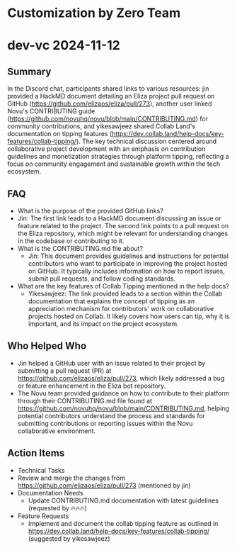# Customization by Zero Team

# dev-vc 2024-11-12

## Summary

In the Discord chat, participants shared links to various resources: jin provided a HackMD document detailing an Eliza project pull request on GitHub (https://github.com/elizaos/eliza/pull/273), another user linked Novu's CONTRIBUTING guide (https://github.com/novuhq/novu/blob/main/CONTRIBUTING.md) for community contributions, and yikesawjeez shared Collab Land's documentation on tipping features (https://dev.collab.land/help-docs/key-features/collab-tipping/). The key technical discussion centered around collaborative project development with an emphasis on contribution guidelines and monetization strategies through platform tipping, reflecting a focus on community engagement and sustainable growth within the tech ecosystem.

## FAQ

- What is the purpose of the provided GitHub links?
- Jin: The first link leads to a HackMD document discussing an issue or feature related to the project. The second link points to a pull request on the Eliza repository, which might be relevant for understanding changes in the codebase or contributing to it.
- What is the CONTRIBUTING.md file about?
    - Jin: This document provides guidelines and instructions for potential contributors who want to participate in improving the project hosted on GitHub. It typically includes information on how to report issues, submit pull requests, and follow coding standards.
- What are the key features of Collab Tipping mentioned in the help docs?
    - Yikesawjeez: The link provided leads to a section within the Collab documentation that explains the concept of tipping as an appreciation mechanism for contributors' work on collaborative projects hosted on Collab. It likely covers how users can tip, why it is important, and its impact on the project ecosystem.

## Who Helped Who

- Jin helped a GitHub user with an issue related to their project by submitting a pull request (PR) at https://github.com/elizaos/eliza/pull/273, which likely addressed a bug or feature enhancement in the Eliza bot repository.
- The Novu team provided guidance on how to contribute to their platform through their CONTRIBUTING.md file found at https://github.com/novuhq/novu/blob/main/CONTRIBUTING.md, helping potential contributors understand the process and standards for submitting contributions or reporting issues within the Novu collaborative environment.

## Action Items

- Technical Tasks
- Review and merge the changes from https://github.com/elizaos/eliza/pull/273 (mentioned by jin)
- Documentation Needs
    - Update CONTRIBUTING.md documentation with latest guidelines (requested by 🔥🔥🔥)
- Feature Requests
    - Implement and document the collab tipping feature as outlined in https://dev.collab.land/help-docs/key-features/collab-tipping/ (suggested by yikesawjeez)
